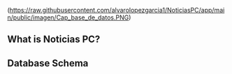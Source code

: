 (https://raw.githubusercontent.com/alvarolopezgarcia1/NoticiasPC/app/main/public/imagen/Cap_base_de_datos.PNG)
<p align="center">

##  What is Noticias PC?

##  Database Schema

